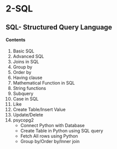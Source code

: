 # 2-SQL
<h2>SQL- Structured Query Language</h2>
<h4>Contents</h4>
<ol>
  <li>Basic SQL</li>
  <li>Advanced SQL</li>
  <li>Joins in SQL</li>
  <li>Group by</li>
  <li>Order by</li>
  <li>Having clause</li>
  <li>Mathematical Function in SQL</li>
  <li>String functions</li>
  <li>Subquery</li>
  <li>Case in SQL</li>
  <li>Like </li>
  <li>Create Table/Insert Value</li>
  <li>Update/Delete</li>
  <li>psycopg2<br>
  <ul>
    <li>Connect Python with Database</li>
    <li>Create Table in Python using SQL query</li>
    <li>Fetch All rows using Python</li>
    <li>Group by/Order by/Inner join</li>
  </ul>
  </li>
</ol>
